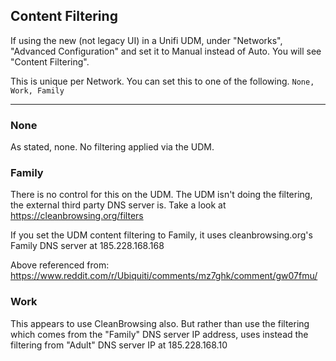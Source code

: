 ## Content Filtering

If using the new (not legacy UI) in a Unifi UDM, under "Networks", "Advanced Configuration" and set it to Manual instead of Auto. You will see "Content Filtering".

This is unique per Network. You can set this to one of the following.
```None, Work, Family```

----
### None

As stated, none. No filtering applied via the UDM.

### Family

There is no control for this on the UDM. The UDM isn't doing the filtering, the external third party DNS server is. Take a look at https://cleanbrowsing.org/filters 

If you set the UDM content filtering to Family, it uses cleanbrowsing.org's Family DNS server at 185.228.168.168

Above referenced from: https://www.reddit.com/r/Ubiquiti/comments/mz7ghk/comment/gw07fmu/


###  Work

This appears to use CleanBrowsing also. But rather than use the filtering which comes from the "Family" DNS server IP address, uses instead the filtering from "Adult" DNS server IP at 185.228.168.10
